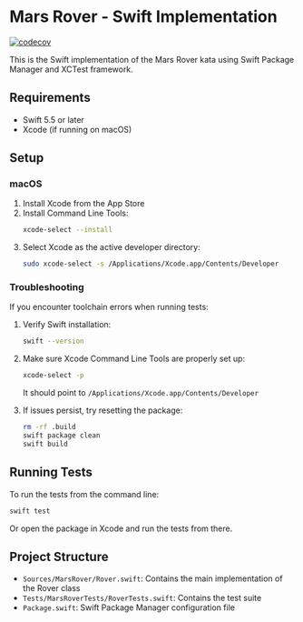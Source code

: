 # Mars Rover - Swift Implementation

[![codecov](https://codecov.io/gh/wouterwietses/smelly-mars-rover/graph/badge.svg)](https://codecov.io/gh/wouterwietses/smelly-mars-rover)

This is the Swift implementation of the Mars Rover kata using Swift Package Manager and XCTest framework.

## Requirements

- Swift 5.5 or later
- Xcode (if running on macOS)

## Setup

### macOS

1. Install Xcode from the App Store
2. Install Command Line Tools:
   ```bash
   xcode-select --install
   ```
3. Select Xcode as the active developer directory:
   ```bash
   sudo xcode-select -s /Applications/Xcode.app/Contents/Developer
   ```

### Troubleshooting

If you encounter toolchain errors when running tests:

1. Verify Swift installation:
   ```bash
   swift --version
   ```

2. Make sure Xcode Command Line Tools are properly set up:
   ```bash
   xcode-select -p
   ```
   It should point to `/Applications/Xcode.app/Contents/Developer`

3. If issues persist, try resetting the package:
   ```bash
   rm -rf .build
   swift package clean
   swift build
   ```

## Running Tests

To run the tests from the command line:

```bash
swift test
```

Or open the package in Xcode and run the tests from there.

## Project Structure

- `Sources/MarsRover/Rover.swift`: Contains the main implementation of the Rover class
- `Tests/MarsRoverTests/RoverTests.swift`: Contains the test suite
- `Package.swift`: Swift Package Manager configuration file
